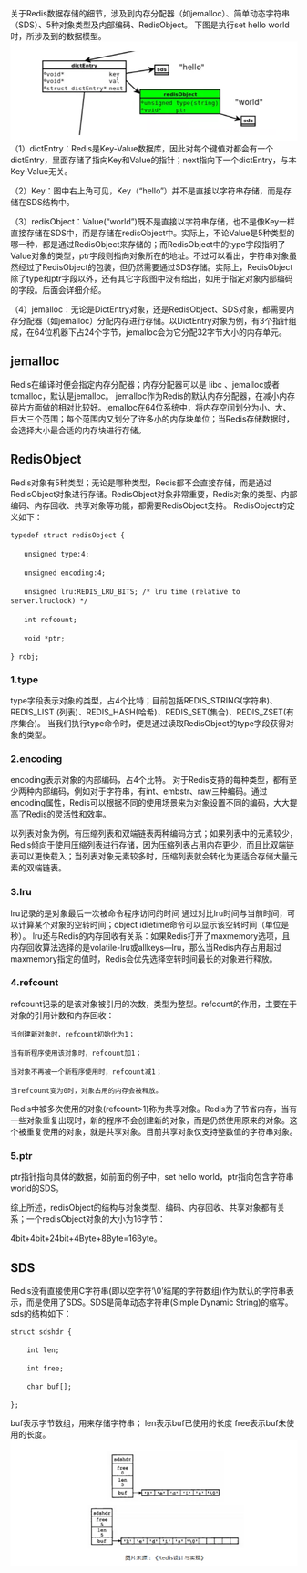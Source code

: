 关于Redis数据存储的细节，涉及到内存分配器（如jemalloc）、简单动态字符串（SDS）、5种对象类型及内部编码、RedisObject。
下图是执行set hello world时，所涉及到的数据模型。
![](/assets/redis.png)
（1）dictEntry：Redis是Key-Value数据库，因此对每个键值对都会有一个dictEntry，里面存储了指向Key和Value的指针；next指向下一个dictEntry，与本Key-Value无关。

（2）Key：图中右上角可见，Key（“hello”）并不是直接以字符串存储，而是存储在SDS结构中。

（3）redisObject：Value(“world”)既不是直接以字符串存储，也不是像Key一样直接存储在SDS中，而是存储在redisObject中。实际上，不论Value是5种类型的哪一种，都是通过RedisObject来存储的；而RedisObject中的type字段指明了Value对象的类型，ptr字段则指向对象所在的地址。不过可以看出，字符串对象虽然经过了RedisObject的包装，但仍然需要通过SDS存储。实际上，RedisObject除了type和ptr字段以外，还有其它字段图中没有给出，如用于指定对象内部编码的字段。后面会详细介绍。

（4）jemalloc：无论是DictEntry对象，还是RedisObject、SDS对象，都需要内存分配器（如jemalloc）分配内存进行存储。以DictEntry对象为例，有3个指针组成，在64位机器下占24个字节，jemalloc会为它分配32字节大小的内存单元。

## jemalloc
Redis在编译时便会指定内存分配器；内存分配器可以是 libc 、jemalloc或者tcmalloc，默认是jemalloc。
jemalloc作为Redis的默认内存分配器，在减小内存碎片方面做的相对比较好。jemalloc在64位系统中，将内存空间划分为小、大、巨大三个范围；每个范围内又划分了许多小的内存块单位；当Redis存储数据时，会选择大小最合适的内存块进行存储。
## RedisObject
Redis对象有5种类型；无论是哪种类型，Redis都不会直接存储，而是通过RedisObject对象进行存储。RedisObject对象非常重要，Redis对象的类型、内部编码、内存回收、共享对象等功能，都需要RedisObject支持。
RedisObject的定义如下：


```
typedef struct redisObject {

　　unsigned type:4;

　　unsigned encoding:4;

　　unsigned lru:REDIS_LRU_BITS; /* lru time (relative to server.lruclock) */

　　int refcount;

　　void *ptr;

} robj;
```


### 1.type
type字段表示对象的类型，占4个比特；目前包括REDIS_STRING(字符串)、REDIS_LIST (列表)、REDIS_HASH(哈希)、REDIS_SET(集合)、REDIS_ZSET(有序集合)。
当我们执行type命令时，便是通过读取RedisObject的type字段获得对象的类型。
### 2.encoding
encoding表示对象的内部编码，占4个比特。
对于Redis支持的每种类型，都有至少两种内部编码，例如对于字符串，有int、embstr、raw三种编码。通过encoding属性，Redis可以根据不同的使用场景来为对象设置不同的编码，大大提高了Redis的灵活性和效率。

以列表对象为例，有压缩列表和双端链表两种编码方式；如果列表中的元素较少，Redis倾向于使用压缩列表进行存储，因为压缩列表占用内存更少，而且比双端链表可以更快载入；当列表对象元素较多时，压缩列表就会转化为更适合存储大量元素的双端链表。
### 3.lru
lru记录的是对象最后一次被命令程序访问的时间
通过对比lru时间与当前时间，可以计算某个对象的空转时间；object idletime命令可以显示该空转时间（单位是秒）。
lru还与Redis的内存回收有关系：如果Redis打开了maxmemory选项，且内存回收算法选择的是volatile-lru或allkeys—lru，那么当Redis内存占用超过maxmemory指定的值时，Redis会优先选择空转时间最长的对象进行释放。
### 4.refcount
refcount记录的是该对象被引用的次数，类型为整型。refcount的作用，主要在于对象的引用计数和内存回收：


    当创建新对象时，refcount初始化为1；

    当有新程序使用该对象时，refcount加1；

    当对象不再被一个新程序使用时，refcount减1；

    当refcount变为0时，对象占用的内存会被释放。

Redis中被多次使用的对象(refcount>1)称为共享对象。Redis为了节省内存，当有一些对象重复出现时，新的程序不会创建新的对象，而是仍然使用原来的对象。这个被重复使用的对象，就是共享对象。目前共享对象仅支持整数值的字符串对象。
### 5.ptr
ptr指针指向具体的数据，如前面的例子中，set hello world，ptr指向包含字符串world的SDS。

综上所述，redisObject的结构与对象类型、编码、内存回收、共享对象都有关系；一个redisObject对象的大小为16字节：

4bit+4bit+24bit+4Byte+8Byte=16Byte。
## SDS
Redis没有直接使用C字符串(即以空字符‘\0’结尾的字符数组)作为默认的字符串表示，而是使用了SDS。SDS是简单动态字符串(Simple Dynamic String)的缩写。
sds的结构如下：


```
struct sdshdr {

    int len;

    int free;

    char buf[];

};
```
buf表示字节数组，用来存储字符串；
len表示buf已使用的长度
free表示buf未使用的长度。
![](/assets/c.png)
